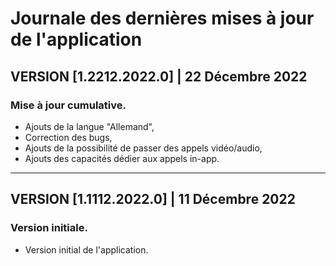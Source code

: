 # Journale des dernières mises à jour de l'application

## VERSION [1.2212.2022.0] | 22 Décembre 2022
### Mise à jour cumulative.

- Ajouts de la langue "Allemand",
- Correction des bugs,
- Ajouts de la possibilité de passer des appels vidéo/audio,
- Ajouts des capacités dédier aux appels in-app.

***

## VERSION [1.1112.2022.0] | 11 Décembre 2022
### Version initiale.

- Version initial de l'application.
